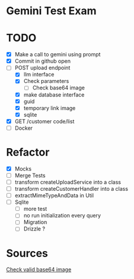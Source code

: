 # Gemini Test Exam

# TODO

- [x] Make a call to gemini using prompt
- [x] Commit in github open
- [ ] POST upload endpoint
  - [x] llm interface
  - [x] Check parameters
    - [ ] Check base64 image
  - [x] make database interface
  - [x] guid
  - [x] temporary link image
  - [x] sqlite
- [x] GET /customer code/list
- [ ] Docker

# Refactor

- [x] Mocks
- [ ] Merge Tests
- [ ] transform createUploadService into a class
- [ ] transform createCustomerHandler into a class
- [ ] extractMimeTypeAndData in Util
- [ ] Sqlite
  - [ ] more test
  - [ ] no run initialization every query
  - [ ] Migration
  - [ ] Drizzle ?

# Sources

[Check valid base64 image](https://stackoverflow.com/questions/32540364/javascript-check-if-valid-base64-image)
